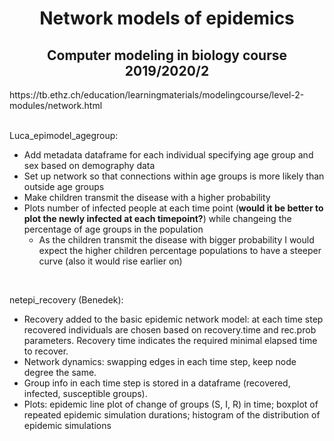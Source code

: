 <center> <h1> Network models of epidemics </h1> </center>
<center> <h2> Computer modeling in biology course 2019/2020/2 </h2> </center>
https://tb.ethz.ch/education/learningmaterials/modelingcourse/level-2-modules/network.html
<br/><br/>

Luca_epimodel_agegroup:
  - Add metadata dataframe for each individual specifying age group and sex based on demography data
  - Set up network so that connections within age groups is more likely than outside age groups
  - Make children transmit the disease with a higher probability
  - Plots number of infected people at each time point (**would it be better to plot the newly infected at each timepoint?**) while changeing the percentage of age groups in the population
    - As the children transmit the disease with bigger probability I would expect the higher children percentage populations to have a steeper curve (also it would rise earlier on)
  <br/>
  
netepi_recovery (Benedek):
  - Recovery added to the basic epidemic network model: at each time step recovered individuals are chosen based on               recovery.time and rec.prob parameters. Recovery time indicates the required minimal elapsed time to recover. 
  - Network dynamics: swapping edges in each time step, keep node degree the same. 
  - Group info in each time step is stored in a dataframe (recovered, infected, susceptible groups).
  - Plots: epidemic line plot of change of groups (S, I, R) in time; boxplot of repeated epidemic simulation durations; histogram of the distribution of epidemic simulations
  <br/>
